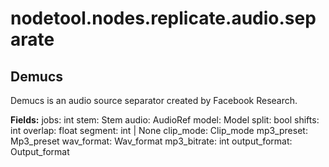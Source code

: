 # nodetool.nodes.replicate.audio.separate

## Demucs

Demucs is an audio source separator created by Facebook Research.

**Fields:**
jobs: int
stem: Stem
audio: AudioRef
model: Model
split: bool
shifts: int
overlap: float
segment: int | None
clip_mode: Clip_mode
mp3_preset: Mp3_preset
wav_format: Wav_format
mp3_bitrate: int
output_format: Output_format

